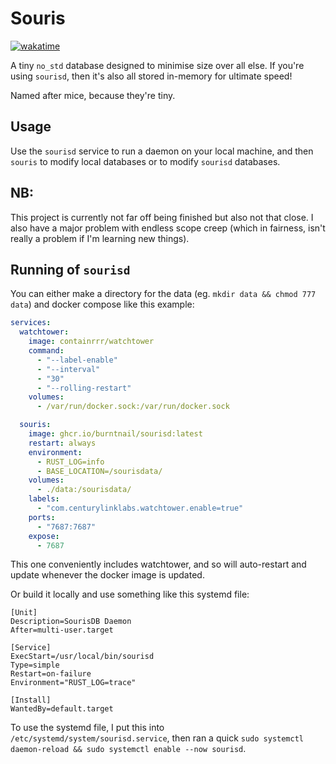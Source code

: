 # Souris

[![wakatime](https://wakatime.com/badge/github/BurntNail/Souris.svg)](https://wakatime.com/badge/github/BurntNail/Souris)

A tiny `no_std` database designed to minimise size over all else. If you're using `sourisd`, then it's also all stored in-memory for ultimate speed!

Named after mice, because they're tiny.

## Usage
Use the `sourisd` service to run a daemon on your local machine, and then `souris` to modify local databases or to modify `sourisd` databases.

## NB:
This project is currently not far off being finished but also not that close. I also have a major problem with endless scope creep (which in fairness, isn't really a problem if I'm learning new things).

## Running of `sourisd`

You can either make a directory for the data (eg. `mkdir data && chmod 777 data`) and docker compose like this example:
```yaml
services:
  watchtower:
    image: containrrr/watchtower
    command:
      - "--label-enable"
      - "--interval"
      - "30"
      - "--rolling-restart"
    volumes:
      - /var/run/docker.sock:/var/run/docker.sock

  souris:
    image: ghcr.io/burntnail/sourisd:latest
    restart: always
    environment:
      - RUST_LOG=info
      - BASE_LOCATION=/sourisdata/
    volumes:
      - ./data:/sourisdata/
    labels:
      - "com.centurylinklabs.watchtower.enable=true"
    ports:
      - "7687:7687"
    expose:
      - 7687
```

This one conveniently includes watchtower, and so will auto-restart and update whenever the docker image is updated.

Or build it locally and use something like this systemd file:
```
[Unit]
Description=SourisDB Daemon
After=multi-user.target

[Service]
ExecStart=/usr/local/bin/sourisd
Type=simple
Restart=on-failure
Environment="RUST_LOG=trace"

[Install]
WantedBy=default.target
```
To use the systemd file, I put this into `/etc/systemd/system/sourisd.service`, then ran a quick `sudo systemctl daemon-reload && sudo systemctl enable --now sourisd`.